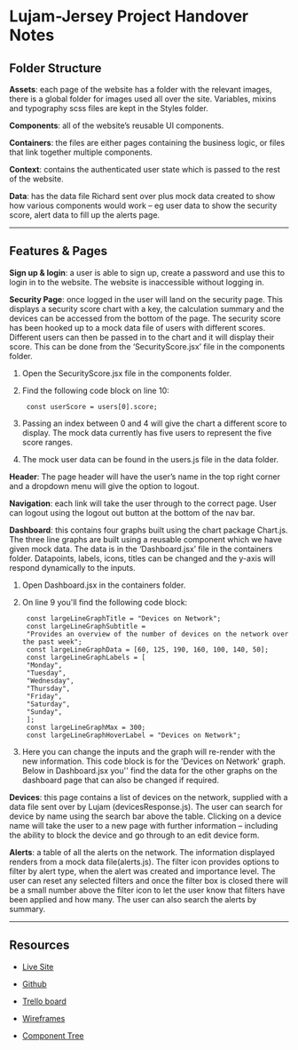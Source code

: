 # Lujam-Jersey Project Handover Notes

## Folder Structure

**Assets**: each page of the website has a folder with the relevant images, there is a global folder for images used all over the site. Variables, mixins and typography scss files are kept in the Styles folder.  

**Components**: all of the website’s reusable UI components.  

**Containers**: the files are either pages containing the business logic, or files that link together multiple components.   

**Context**: contains the authenticated user state which is passed to the rest of the website.  

**Data**: has the data file Richard sent over plus mock data created to show how various components would work – eg user data to show the security score, alert data to fill up the alerts page.   

****

## Features & Pages  

**Sign up & login**: a user is able to sign up, create a password and use this to login in to the website. The website is inaccessible without logging in.   

**Security Page**: once logged in the user will land on the security page. This displays a security score chart with a key, the calculation summary and the devices can be accessed from the bottom of the page. The security score has been hooked up to a mock data file of users with different scores. Different users can then be passed in to the chart and it will display their score. This can be done from the ‘SecurityScore.jsx’ file in the components folder.   

1. Open the SecurityScore.jsx file in the components folder.  
2. Find the following code block on line 10:

        const userScore = users[0].score;

3. Passing an index between 0 and 4 will give the chart a different score to display. The mock data currently has five users to represent the five score ranges.
4. The mock user data can be found in the users.js file in the data folder.  

**Header**: The page header will have the user’s name in the top right corner and a dropdown menu will give the option to logout.   

**Navigation**: each link will take the user through to the correct page. User can logout using the logout out button at the bottom of the nav bar.   

**Dashboard**: this contains four graphs built using the chart package Chart.js.  The three line graphs are built using a reusable component which we have given mock data. The data is in the ‘Dashboard.jsx’ file in the containers folder. Datapoints, labels, icons, titles can be changed and the y-axis will respond dynamically to the inputs. 

1. Open Dashboard.jsx in the containers folder.
2. On line 9 you'll find the following code block:

        const largeLineGraphTitle = "Devices on Network";
        const largeLineGraphSubtitle =
        "Provides an overview of the number of devices on the network over the past week";
        const largeLineGraphData = [60, 125, 190, 160, 100, 140, 50];
        const largeLineGraphLabels = [
        "Monday",
        "Tuesday",
        "Wednesday",
        "Thursday",
        "Friday",
        "Saturday",
        "Sunday",
        ];
        const largeLineGraphMax = 300;
        const largeLineGraphHoverLabel = "Devices on Network";

3. Here you can change the inputs and the graph will re-render with the new information. This code block is for the 'Devices on Network' graph. Below in Dashboard.jsx you'' find the data for the other graphs on the dashboard page that can also be changed if required.


**Devices**: this page contains a list of devices on the network, supplied with a data file sent over by Lujam (devicesResponse.js). The user can search for device by name using the search bar above the table. Clicking on a device name will take the user to a new page with further information – including the ability to block the device and go through to an edit device form. 



**Alerts**: a table of all the alerts on the network. The information displayed renders from a mock data file(alerts.js). The filter icon provides options to filter by alert type, when the alert was created and importance level. The user can reset any selected filters and once the filter box is closed there will be a small number above the filter icon to let the user know that filters have been applied and how many. The user can also search the alerts by summary.  

****

## Resources

- [Live Site](https://lujam-jersey.web.app/)

- [Github]()

- [Trello board](https://trello.com/b/i8XdG2dy/lujam)

- [Wireframes](https://www.figma.com/file/RV6ZK8nzvqFlTZoG37TwUU/Lujam-Portal-V2?node-id=82%3A5204)

- [Component Tree](https://app.mural.co/t/nology9400/m/nology9400/1633956427717/269b5197e35226c963e0b12c400b3d4e320d472a?sender=7c279945-50d0-47df-836c-0152f8cf5bad)
